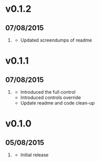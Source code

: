 # v0.1.2
## 07/08/2015

1. [](#improved)
    * Updated screendumps of readme

# v0.1.1
## 07/08/2015

1. [](#improved)
    * Introduced the full control
    * Introduced controls override
    * Update readme and code clean-up

# v0.1.0
## 05/08/2015

1. [](#new)
    * Initial release
